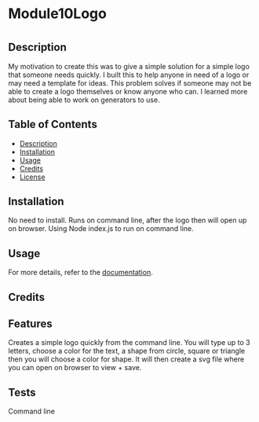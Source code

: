 # Module10Logo
# <Logo-Generator >

## Description

My motivation to create this was to give a simple solution for a simple logo that someone needs quickly.
I built this to help anyone in need of a logo or may need a template for ideas. 
This problem solves if someone may not be able to create a logo themselves or know anyone who can.
I learned more about being able to work on generators to use.


## Table of Contents 
- [Description](#Description)
- [Installation](#installation)
- [Usage](#usage)
- [Credits](#credits)
- [License](#license)

## Installation

No need to install. Runs on command line, after the logo then will open up on browser. Using Node index.js to run on command line.

## Usage

For more details, refer to the [documentation](https://drive.google.com/file/d/13kJ-kPJ3kYPiRp4hmW9zyjsHLMGSsDRs/view?usp=sharing).

    

## Credits

## Features

Creates a simple logo quickly from the command line. You will type up to 3 letters, choose a color for the text, a shape from circle, square or triangle then you will choose a color for shape. It will then create a svg file where you can open on browser to view + save.



## Tests

Command line
